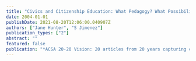 ```yaml
---
title: "Civics and Citizenship Education: What Pedagogy? What Possibilities?"
date: 2004-01-01
publishDate: 2021-08-20T12:06:00.040907Z
authors: ["Jane Hunter", "S Jimenez"]
publication_types: ["2"]
abstract: ""
featured: false
publication: "*ACSA 20-20 Vision: 20 articles from 20 years capturing curriculum debate in łdots*"
---
```


